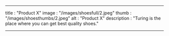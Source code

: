  
 ---

title : "Product X"
image : "/images/shoesfull/2.jpeg"
thumb : "/images/shoesthumbs/2.jpeg"
alt : "Product X"
description : "Turing is the place where you can get best quality shoes."


---